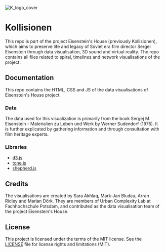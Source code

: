 ![K_logo_cover](https://user-images.githubusercontent.com/77059785/168021080-43b38f00-462c-49df-801e-7625d3acfa5d.jpg)

# Kollisionen
This repo is part of the project Eisenstein's House (previously Kollisionen), which aims to preserve life and legacy of Soviet era film director Sergei Eisenstein through data visualisation, 3D sound and virtual reality. The repo contains all files related to spiral, timelines and network visualisations of the project. 

## Documentation
This repo contains the HTML, CSS and JS of the data visualisations of Eisenstein's House project. 

### Data 
The data used for this visualization is primarily from the book Sergej M. Eisenstein - Materialien zu Leben und Werk by Werner Sudendorf (1975). It is further explicated by gathering information and through consultation with film heritage experts.

### Libraries
- [d3.js](https://github.com/d3/d3 "d3.js")
- [tone.js](https://github.com/Tonejs/Tone.js "tone.js")
- [shepherd.js](https://github.com/shipshapecode/shepherd "shepherd.js")

## Credits
The visualisations are created by Sara Akhlaq, Mark-Jan Bludau, Arran Ridley and Marian Dörk. They are members of Urban Complexity Lab at Fachhochschule Potsdam, and contributed as the data visualisation team of the project Eisenstein's House. 

## License
This project is licensed under the terms of the MIT license. See the [LICENSE](https://github.com/uclab-potsdam/kollisionen/blob/main/LICENSE "LICENSE") file for license rights and limitations (MIT).

